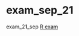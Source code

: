 # exam_sep_21
exam_21_sep
[R exam](https://github.com/Juliandeleeuw/exam_sep_21/blob/master/exam_2_student-Copy1.ipynb)
